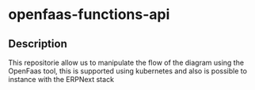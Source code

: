 # openfaas-functions-api

## Description

This repositorie allow us to manipulate the flow of the diagram using the OpenFaas tool, this is supported using kubernetes and also is possible to instance with the ERPNext stack
